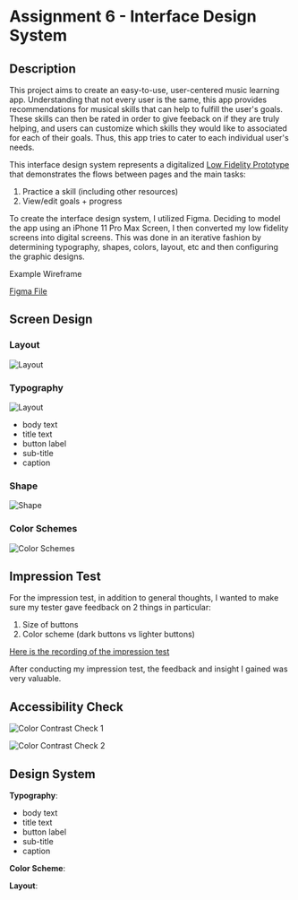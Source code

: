# Assignment 6 - Interface Design System

## Description
This project aims to create an easy-to-use, user-centered music learning app. Understanding that not every user is the same, this app provides recommendations for musical skills that can help to fulfill the user's goals. These skills can then be rated in order to give feeback on if they are truly helping, and users can customize which skills they would like to associated for each of their goals. Thus, this app tries to cater to each individual user's needs.

This interface design system represents a digitalized [Low Fidelity Prototype](https://github.com/make-a-mark/dh110/tree/main/Assignment%205) that demonstrates the flows between pages and the main tasks:

1. Practice a skill (including other resources)
2. View/edit goals + progress

To create the interface design system, I utilized Figma. Deciding to model the app using an iPhone 11 Pro Max Screen, I then converted my low fidelity screens into digital screens. This was done in an iterative fashion by determining typography, shapes, colors, layout, etc and then configuring the graphic designs.

Example Wireframe

[Figma File](https://www.figma.com/file/RCKmmLJnkKoHWlwSmUGNZe/DH-110-Interface-Design-System?node-id=0%3A1)

## Screen Design

### Layout
![Layout](https://github.com/make-a-mark/dh110/blob/main/Assignment%206/Layout.JPG)

### Typography
![Layout](https://github.com/make-a-mark/dh110/blob/main/Assignment%206/Typography.JPG)

* body text
* title text
* button label
* sub-title
* caption

### Shape
![Shape](https://github.com/make-a-mark/dh110/blob/main/Assignment%206/Shape.JPG)

### Color Schemes
![Color Schemes](https://github.com/make-a-mark/dh110/blob/main/Assignment%206/Color%20Schemes.JPG)

## Impression Test
For the impression test, in addition to general thoughts, I wanted to make sure my tester gave feedback on 2 things in particular:

1. Size of buttons
2. Color scheme (dark buttons vs lighter buttons)

[Here is the recording of the impression test](https://drive.google.com/file/d/1_XkbuKP9zV0K5z4w0yP-zPZp-KKajN0e/view?usp=sharing)

After conducting my impression test, the feedback and insight I gained was very valuable. 

## Accessibility Check
![Color Contrast Check 1](https://github.com/make-a-mark/dh110/blob/main/Assignment%206/Color%20Contrast%20Check%201.JPG)

![Color Contrast Check 2](https://github.com/make-a-mark/dh110/blob/main/Assignment%206/Color%20Contrast%20Check%202.JPG)

## Design System
__Typography__:
* body text
* title text
* button label
* sub-title
* caption

__Color Scheme__:

__Layout__:
